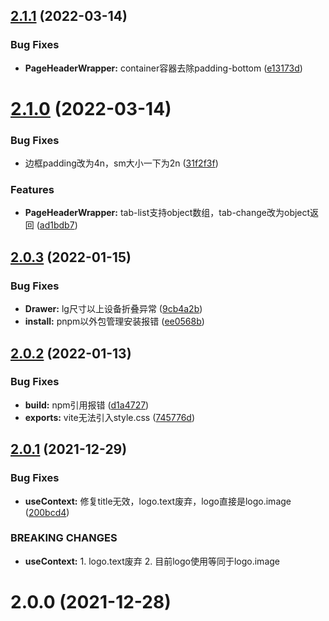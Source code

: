 ## [2.1.1](https://github.com/yikoyu/vuetify-pro-layout/compare/v2.1.0...v2.1.1) (2022-03-14)


### Bug Fixes

* **PageHeaderWrapper:** container容器去除padding-bottom ([e13173d](https://github.com/yikoyu/vuetify-pro-layout/commit/e13173dace080d784da3b79000fc9ed1abde1878))



# [2.1.0](https://github.com/yikoyu/vuetify-pro-layout/compare/v2.0.3...v2.1.0) (2022-03-14)


### Bug Fixes

* 边框padding改为4n，sm大小一下为2n ([31f2f3f](https://github.com/yikoyu/vuetify-pro-layout/commit/31f2f3f48ba16f3c8dd35f5ae740bc8416ed1ab8))


### Features

* **PageHeaderWrapper:** tab-list支持object数组，tab-change改为object返回 ([ad1bdb7](https://github.com/yikoyu/vuetify-pro-layout/commit/ad1bdb71e23d747ef9a705381942b7a61f2b118f))



## [2.0.3](https://github.com/yikoyu/vuetify-pro-layout/compare/v2.0.2...v2.0.3) (2022-01-15)


### Bug Fixes

* **Drawer:** lg尺寸以上设备折叠异常 ([9cb4a2b](https://github.com/yikoyu/vuetify-pro-layout/commit/9cb4a2bce1c53c397f165faf31274185f35c83db))
* **install:** pnpm以外包管理安装报错 ([ee0568b](https://github.com/yikoyu/vuetify-pro-layout/commit/ee0568bce52de3fe341dc16a19af0808f054ec53))



## [2.0.2](https://github.com/yikoyu/vuetify-pro-layout/compare/v2.0.1...v2.0.2) (2022-01-13)


### Bug Fixes

* **build:** npm引用报错 ([d1a4727](https://github.com/yikoyu/vuetify-pro-layout/commit/d1a472718b3afd59f7cc7d11631fb2ccaed02e14))
* **exports:** vite无法引入style.css ([745776d](https://github.com/yikoyu/vuetify-pro-layout/commit/745776d83ee08f58e27e69d037958e430b002598))



## [2.0.1](https://github.com/yikoyu/vuetify-pro-layout/compare/v2.0.0...v2.0.1) (2021-12-29)


### Bug Fixes

* **useContext:** 修复title无效，logo.text废弃，logo直接是logo.image ([200bcd4](https://github.com/yikoyu/vuetify-pro-layout/commit/200bcd4fa0c2b9cc7b69d6135c08700a487cc8cf))


### BREAKING CHANGES

* **useContext:** 1. logo.text废弃 2. 目前logo使用等同于logo.image



# 2.0.0 (2021-12-28)



